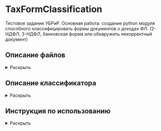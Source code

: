 # TaxFormClassification

Тестовое задание УБРиР.
Основная работа: создание python модуля способного классифицировать формы документов о доходах ФЛ. (2-НДФЛ, 3-НДФЛ, банковская форма или обнаружить некорректный документ)

## Описание файлов
<details>
  <summary>Раскрыть</summary><br/>
  
  1. 1_SQL_queries.txt - Текстовый документ с SQL запросами к первому заданию
  2. 2_ClassicML_DefaultDet.ipynb - Блокнот с основными шагами по выполнению задания 2.
  3. TaxFormClassificator.py - Python модуль выполняющий классификацию документов.
  4. model - архив с обученной tensorflow моделью, используемой классификатором
  5. requirements.txt - используемые библиотеки
  
</details>

## Описание классификатора
<details>
  <summary>Раскрыть</summary><br/>
  Классификатор представляет собой Python класс, который вы можете импортировать как модуль и использовать
  следуя инструкции ниже. 
  Определяемые классы - '2НДФЛ', '3НДФЛ', 'Форма банка', 'Неизвестный документ'.
  
  На изображениях высокого качества ошибки маловероятны. В случаях низкого разрешения, скошенной перспективы и размытости,
  точность снижается. В связи с невысоким количество тестовых изображений, я могу дать лишь приблизительные показания точности.
  Также у классификатора возможно настроить чувствительность к неизвестным документам.
  На сканированных документах - свыше 95%
  На неровно сфотографированных документах - около 75%
  
  Так как используемый процесс распознавания текста очень медленный, обработка одного изображения может занимать до 20 секунд.
  
  ## Принцип работы:
  Классификация происходит путем комбинации двух методов: сравнение текста и использование нейронной сети. Оба метода дают
  ошибки разного рода и могут корректировать друг друга.<br/>
  Перед применением этих методов изображения проходят подготовительные этапы. Они включают в себя:
  * Исправление перспективы. Если документ на изображении размещен под углом и имеет фон, программа пытается повернуть его, 
  чтобы получить вид сверху. Этот шаг не всегда успешен, если границы листа и фона нечеткие, в этих случаях документ остается
  неизменным
  * Исправление наклона. Программа находит минимальный прямоугольник, в котором располагается весь текст и вычисляет угол его
  поворота. Поворот с этим углом применяется на все изображение.
  * Исправление тени путем выравнивания среднего значения цвета по всему изображению. Также происходит увеличение контрастности.
  * Исправление поворота происходит во время процесса распознавания текста.
  * Распознавание текста происходит на увеличенных изображениях (4000 пикселей сторона), а нейронная сеть уменьшает изображения до
  224х224 пискелей.
  
  Классификаторы:
  * Сравнение текста
    После подготовки изображения из документа извлекается текст путем применения программы tesseract. Полученный текст сравнивается
    с заранее заданными ключевыми словами из документов путем использования расстояния Левенштейна. Среднее значение результатов для 
    каждого класса трансформируются в вероятности принадлежности к классу.
   * Нейронная сеть
    Для классификации была обучена последовательная сверточная нейронная сеть с 6 обучаемыми слоями. Тренировочный сет был дополнен
    несколькими десятками изображений взятых из интернета и аугментирован. Был добавлен случайный шум, поворот и зум. Также для
    предотвращения оверфита был сформирован небольшой валидационный сет (30 изображений).
    Архитектура модели:
    Тип слоя   Кол-во фильтров/нейронов  Размер окна    Шаги    Активация
    Convolutional         16                 12          3        relu
    Convolutional         32                  7          2        relu
    Convolutional         64                  3          1        relu
    MaxPooloing
    Convolutional        128                  3          1        relu
    MaxPooloing
    Flatten
    Dropout(0.3)
    Dense                256                                      relu
    Dropout(0.3)
    Dense                 4                                      softmax          
  
  * Объединение результатов двух классификаторов
   Результаты объединяются используя специально подобранную схему.
   В случаях когда оба классификатора считают, что получен документ принадлижащий к одному из известных классов их результаты
   суммируются, давая больше веса текстовому классификатору. В случаях если текстовый классификатор считает, что документ принадлежит к неизвестному
   классу, используется предсказание нейронной сети, но только в том случае если она в нем уверена. И в случаях когда нейронная сеть 
   считает, что документ принадлежит к неизвестному, её вклад в общий прогноз занижается.
</details>
    
## Инструкция по использованию
<details> <summary>Раскрыть</summary><br/>
  
  Подготовка. Убедитесь, что у вас установлены необходимые python библиотеки указанные в requirements.txt. <br/>
  
  В особенности: <br/>
  * tensorflow > 2.0.0 (лучше 2.3.0)
  * tesserocr (вместе с tesseract, который должен установится по умолчанию вместе с tesserocr)
  * pdf2image
  * fuzzywuzzy (используется для сравнения текста)
  * cv2, numpy, scipy, PIL
   
   Так как tesseract выполняет OCR достаточно медленно, обработка одного изображения может занимать до 20 секунд

   ```python
   # Из за особенностей работы tensorflow, необходимо импортировать модуль tensorflow as tf
   import tensorflow as tf
   import TaxFormClassificator
   # Иницируйте классификатор. На этой стадии он загрузит tf модель
   clf = TaxFormClassificator.TaxFormClf()
   # Вызовите метод predict указав папку с изображениями
   predictions = clf.predict('folder_with_images')

   predictions
   >>> {filename_1.jpg: 'НДФЛ2', filename_2.jpg: 'НДФЛ3'}
   ```

   После выполнения метода predict, также сохраняются дополнительные атрибуты

   ```python
   # Названия классов
   clf.class_names 
   >>> ['2НДФЛ', '3НДФЛ', 'Форма банка', 'Неизвестный документ']
   
   # Предсказанные классы, соответствующие индексам в class_names. 
   # Порядок соответствует clf.img_names аттрибуту
   clf.pred_labels
   >>> array([1, 0, 1], dtype=int64)
   
   # 2d array с предсказанными вероятностями. 
   # Трансформируется в pred_labels путем np.argmax(probas, axis=1)
   clf.pred_probas
   # Аналогично, отдельно для CNN и OCR
   clf.cnn_probas
   clf.ocr_probas 
   
   # Лист с проведенными поворотами изображений (0, 90, 180, 270)
   clf.rotations
   >>> [270, 0, 0]
   
   # List с обработанными np.array изображениями
   clf.proc_images
   # List с полученными текстами, string
   clf.texts
   # Список имен файлов
   clf.img_names
   >>> ['12.png', '71.png', '9.png']

   ```
   Допускается использование классификатора на уже загруженных и обработанных изображениях, 
   полученных методом _load_process_images.
   Результат кода будет идентичен вызову метода predict.

   ```python
   import tensorflow as tf
   import TaxFormClassificator
   clf = TaxFormClassificator.TaxFormClf()

   # Загружаем изображения
   images, img_names = clf._read_images_from_folder('folder_with_images')
   # Обработка (возможен некорректный поворот)
   proc_imgs = clf._preprocess_images(images, img_names)
   # Извлечение текста и исправление поворота
   proc_imgs, texts = clf._extract_text_fix_orient(proc_imgs, img_names)
        
   # Классифицируем
   predictions = clf._form_predictions(proc_imgs, texts, img_names)
   ```

</details>
    









